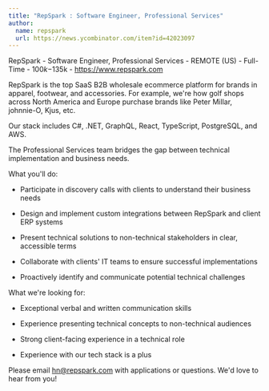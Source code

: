 ```yaml
---
title: "RepSpark : Software Engineer, Professional Services"
author:
  name: repspark
  url: https://news.ycombinator.com/item?id=42023097
---
```

RepSpark - Software Engineer, Professional Services - REMOTE (US) - Full-Time - $100k-$135k - <a href="https:&#x2F;&#x2F;www.repspark.com" rel="nofollow">https:&#x2F;&#x2F;www.repspark.com</a>

RepSpark is the top SaaS B2B wholesale ecommerce platform for brands in apparel, footwear, and accessories. For example, we&#x27;re how golf shops across North America and Europe purchase brands like Peter Millar, johnnie-O, Kjus, etc.

Our stack includes C#, .NET, GraphQL, React, TypeScript, PostgreSQL, and AWS.

The Professional Services team bridges the gap between technical implementation and business needs.

What you&#x27;ll do:

- Participate in discovery calls with clients to understand their business needs

- Design and implement custom integrations between RepSpark and client ERP systems

- Present technical solutions to non-technical stakeholders in clear, accessible terms

- Collaborate with clients&#x27; IT teams to ensure successful implementations

- Proactively identify and communicate potential technical challenges

What we&#x27;re looking for:

- Exceptional verbal and written communication skills

- Experience presenting technical concepts to non-technical audiences

- Strong client-facing experience in a technical role

- Experience with our tech stack is a plus

Please email hn@repspark.com with applications or questions. We&#x27;d love to hear from you!
<JobApplication />
